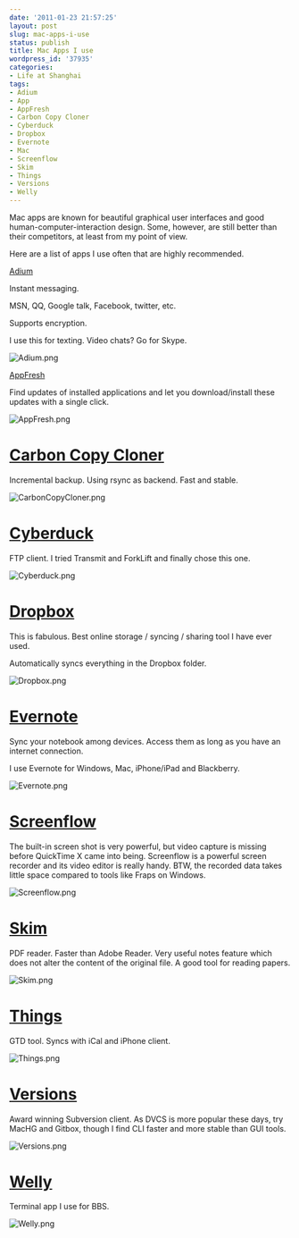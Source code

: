```yaml
---
date: '2011-01-23 21:57:25'
layout: post
slug: mac-apps-i-use
status: publish
title: Mac Apps I use
wordpress_id: '37935'
categories:
- Life at Shanghai
tags:
- Adium
- App
- AppFresh
- Carbon Copy Cloner
- Cyberduck
- Dropbox
- Evernote
- Mac
- Screenflow
- Skim
- Things
- Versions
- Welly
---
```


Mac apps are known for beautiful graphical user interfaces and good human-computer-interaction design. Some, however, are still better than their competitors, at least from my point of view.




Here are a list of apps I use often that are highly recommended.




[Adium](http://adium.im/)




Instant messaging.




MSN, QQ, Google talk, Facebook, twitter, etc.




Supports encryption.




I use this for texting. Video chats? Go for Skype.




![Adium.png](http://edwardtoday.files.wordpress.com/2011/01/adium.png)




[AppFresh](http://metaquark.de/appfresh/)




Find updates of installed applications and let you download/install these updates with a single click.




![AppFresh.png](http://edwardtoday.files.wordpress.com/2011/01/appfresh.png)




# [Carbon Copy Cloner](http://www.bombich.com/)




Incremental backup. Using rsync as backend. Fast and stable.




![CarbonCopyCloner.png](http://edwardtoday.files.wordpress.com/2011/01/carboncopycloner.png)




# [Cyberduck](http://cyberduck.ch/)




FTP client. I tried Transmit and ForkLift and finally chose this one.




![Cyberduck.png](http://edwardtoday.files.wordpress.com/2011/01/cyberduck.png)




# [Dropbox](http://db.tt/ZPyUSwT)




This is fabulous. Best online storage / syncing / sharing tool I have ever used.




Automatically syncs everything in the Dropbox folder.




![Dropbox.png](http://edwardtoday.files.wordpress.com/2011/01/dropbox.png)




# [Evernote](http://www.evernote.com/)




Sync your notebook among devices. Access them as long as you have an internet connection.




I use Evernote for Windows, Mac, iPhone/iPad and Blackberry.




![Evernote.png](http://edwardtoday.files.wordpress.com/2011/01/evernote.png)




# [Screenflow](http://www.telestream.net/screen-flow/overview.htm)




The built-in screen shot is very powerful, but video capture is missing before QuickTime X came into being. Screenflow is a powerful screen recorder and its video editor is really handy. BTW, the recorded data takes little space compared to tools like Fraps on Windows.




![Screenflow.png](http://edwardtoday.files.wordpress.com/2011/01/screenflow.png)




# [Skim](http://skim-app.sourceforge.net/)




PDF reader. Faster than Adobe Reader. Very useful notes feature which does not alter the content of the original file. A good tool for reading papers.




![Skim.png](http://edwardtoday.files.wordpress.com/2011/01/skim.png)




# [Things](http://culturedcode.com/things/)




GTD tool. Syncs with iCal and iPhone client.




![Things.png](http://edwardtoday.files.wordpress.com/2011/01/things.png)




# [Versions](http://versionsapp.com/)




Award winning Subversion client. As DVCS is more popular these days, try MacHG and Gitbox, though I find CLI faster and more stable than GUI tools.




![Versions.png](http://edwardtoday.files.wordpress.com/2011/01/versions.png)




# [Welly](http://code.google.com/p/welly/)




Terminal app I use for BBS.




![Welly.png](http://edwardtoday.files.wordpress.com/2011/01/welly.png)

